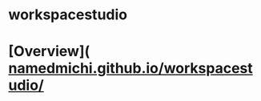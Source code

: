 # workspacestudio
# [Overview]( [namedmichi.github.io/workspacestudio/](https://namedmichi.github.io/workspacestudio/ )

